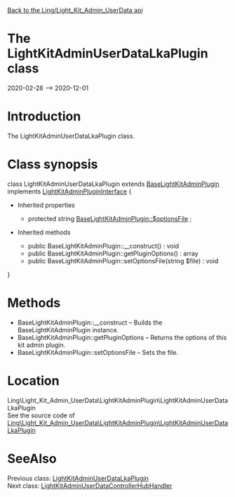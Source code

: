 [Back to the Ling/Light_Kit_Admin_UserData api](https://github.com/lingtalfi/Light_Kit_Admin_UserData/blob/master/doc/api/Ling/Light_Kit_Admin_UserData.md)



The LightKitAdminUserDataLkaPlugin class
================
2020-02-28 --> 2020-12-01






Introduction
============

The LightKitAdminUserDataLkaPlugin class.



Class synopsis
==============


class <span class="pl-k">LightKitAdminUserDataLkaPlugin</span> extends [BaseLightKitAdminPlugin](https://github.com/lingtalfi/Light_Kit_Admin/blob/master/doc/api/Ling/Light_Kit_Admin/LightKitAdminPlugin/BaseLightKitAdminPlugin.md) implements [LightKitAdminPluginInterface](https://github.com/lingtalfi/Light_Kit_Admin/blob/master/doc/api/Ling/Light_Kit_Admin/LightKitAdminPlugin/LightKitAdminPluginInterface.md) {

- Inherited properties
    - protected string [BaseLightKitAdminPlugin::$optionsFile](#property-optionsFile) ;

- Inherited methods
    - public BaseLightKitAdminPlugin::__construct() : void
    - public BaseLightKitAdminPlugin::getPluginOptions() : array
    - public BaseLightKitAdminPlugin::setOptionsFile(string $file) : void

}






Methods
==============

- BaseLightKitAdminPlugin::__construct &ndash; Builds the BaseLightKitAdminPlugin instance.
- BaseLightKitAdminPlugin::getPluginOptions &ndash; Returns the options of this kit admin plugin.
- BaseLightKitAdminPlugin::setOptionsFile &ndash; Sets the file.





Location
=============
Ling\Light_Kit_Admin_UserData\LightKitAdminPlugin\LightKitAdminUserDataLkaPlugin<br>
See the source code of [Ling\Light_Kit_Admin_UserData\LightKitAdminPlugin\LightKitAdminUserDataLkaPlugin](https://github.com/lingtalfi/Light_Kit_Admin_UserData/blob/master/LightKitAdminPlugin/LightKitAdminUserDataLkaPlugin.php)



SeeAlso
==============
Previous class: [LightKitAdminUserDataLkaPlugin](https://github.com/lingtalfi/Light_Kit_Admin_UserData/blob/master/doc/api/Ling/Light_Kit_Admin_UserData/LightKitAdminPlugin/Generated/LightKitAdminUserDataLkaPlugin.md)<br>Next class: [LightKitAdminUserDataControllerHubHandler](https://github.com/lingtalfi/Light_Kit_Admin_UserData/blob/master/doc/api/Ling/Light_Kit_Admin_UserData/Light_ControllerHub/Generated/LightKitAdminUserDataControllerHubHandler.md)<br>
